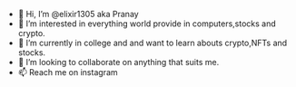 - 👋 Hi, I’m @elixir1305 aka Pranay
- 👀 I’m interested in everything world provide in computers,stocks and crypto.
- 🌱 I’m currently in college and and want to learn abouts crypto,NFTs and stocks.
- 💞️ I’m looking to collaborate on anything that suits me.
- 📫 Reach me on instagram 

<!---
elixir1305/elixir1305 is a ✨ special ✨ repository because its `README.md` (this file) appears on your GitHub profile.
You can click the Preview link to take a look at your changes.
--->
